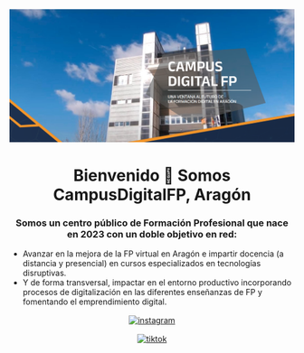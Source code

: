 ![Cabecera](campusdigitalfp-cabecera.png)
<h1 align="center">Bienvenido 👋 Somos CampusDigitalFP, Aragón</h1>
<h3 align="center">Somos un centro público de Formación Profesional que nace en 2023 con un doble objetivo en red:</h3>

* Avanzar en la mejora de la FP virtual en Aragón e impartir docencia (a distancia y presencial) en cursos especializados en tecnologías disruptivas. 
* Y de forma transversal, impactar en el entorno productivo incorporando procesos de digitalización en las diferentes enseñanzas de FP y fomentando el  emprendimiento digital.</h3>

<p align="center">
  <a href="https://www.instagram.com/campusdigitalfp/" target="blank">
    <img align="center" src="https://raw.githubusercontent.com/simple-icons/simple-icons/refs/heads/develop/icons/instagram.svg" alt="instagram" height="28px" width="28px" />
  </a>
<p align="center">

<a href="https://www.instagram.com/campusdigitalfp/" target="blank">
    <img align="center" src="https://raw.githubusercontent.com/simple-icons/simple-icons/refs/heads/develop/icons/tiktok.svg" alt="tiktok" height="28px" width="28px" />
  </a>
</p>
